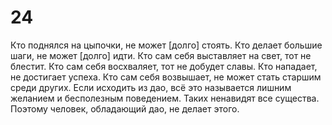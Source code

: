 # 24

Кто поднялся на цыпочки, не может [долго] стоять. Кто делает большие шаги, не может [долго] идти. Кто сам себя выставляет на свет, тот не блестит. Кто сам себя восхваляет, тот не добудет славы. Кто нападает, не достигает успеха. Кто сам себя возвышает, не может стать старшим среди других. Если исходить из дао, всё это называется лишним желанием и бесполезным поведением. Таких ненавидят все существа. Поэтому человек, обладающий дао, не делает этого.
